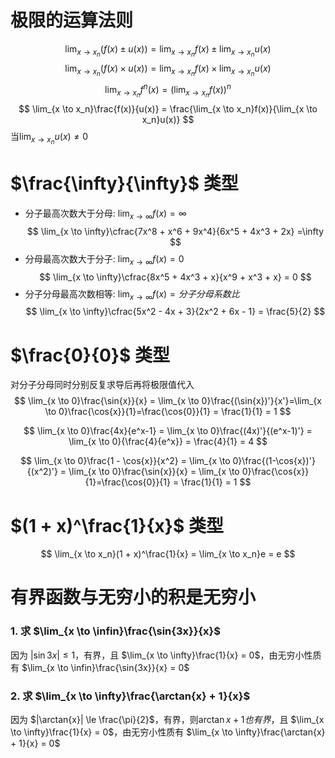 # 极限的运算法则
$$
  \lim_{x \to x_n}(f(x) \pm u(x)) = \lim_{x \to x_n}f(x) \pm \lim_{x \to x_n}u(x) 
$$
$$
  \lim_{x \to x_n}(f(x) \times u(x)) = \lim_{x \to x_n}f(x) \times \lim_{x \to x_n}u(x) 
$$
$$
  \lim_{x \to x_n}f^n(x) = (\lim_{x \to x_n}f(x))^n
$$
$$
  \lim_{x \to x_n}\frac{f(x)}{u(x)} = \frac{\lim_{x \to x_n}f(x)}{\lim_{x \to x_n}u(x)}
$$
当$\lim_{x \to x_n}u(x) \neq 0$

# $\frac{\infty}{\infty}$ 类型

- 分子最高次数大于分母: $\lim_{x \to \infty }f(x)=\infty$
  $$
    \lim_{x \to \infty}\cfrac{7x^8 + x^6 + 9x^4}{6x^5 + 4x^3 + 2x} =\infty
  $$
- 分母最高次数大于分子: $\lim_{x \to \infty }f(x)=0$
  $$
    \lim_{x \to \infty}\cfrac{8x^5 + 4x^3 + x}{x^9 + x^3 + x} = 0
  $$
- 分子分母最高次数相等: $\lim_{x \to \infty }f(x)=分子分母系数比$
  $$
    \lim_{x \to \infty}\cfrac{5x^2 - 4x + 3}{2x^2 + 6x - 1} = \frac{5}{2}
  $$

# $\frac{0}{0}$ 类型

对分子分母同时分别反复求导后再将极限值代入
$$
  \lim_{x \to 0}\frac{\sin{x}}{x} = \lim_{x \to 0}\frac{(\sin{x})'}{x'}=\lim_{x \to 0}\frac{\cos{x}}{1}=\frac{\cos{0}}{1} = \frac{1}{1} = 1
$$

$$
  \lim_{x \to 0}\frac{4x}{e^x-1} = \lim_{x \to 0}\frac{(4x)'}{(e^x-1)'} = \lim_{x \to 0}{\frac{4}{e^x}} = \frac{4}{1} = 4
$$

$$
  \lim_{x \to 0}\frac{1 - \cos{x}}{x^2} = \lim_{x \to 0}\frac{(1-\cos{x})'}{(x^2)'} = \lim_{x \to 0}\frac{\sin{x}}{x} = \lim_{x \to 0}\frac{\cos{x}}{1}=\frac{\cos{0}}{1} = \frac{1}{1} = 1
$$

# $(1 + x)^\frac{1}{x}$ 类型

$$
  \lim_{x \to x_n}(1 + x)^\frac{1}{x} = \lim_{x \to x_n}e = e
$$

# 有界函数与无穷小的积是无穷小

### 1. 求 $\lim_{x \to \infin}\frac{\sin{3x}}{x}$

因为 $|\sin{3x}| \le 1$，有界，且 $\lim_{x \to \infty}\frac{1}{x} = 0$，由无穷小性质有 $\lim_{x \to \infin}\frac{\sin{3x}}{x} = 0$


### 2. 求 $\lim_{x \to \infty}\frac{\arctan{x} + 1}{x}$

因为 $|\arctan{x}| \le \frac{\pi}{2}$，有界，则$\arctan{x} + 1也有界$，且 $\lim_{x \to \infty}\frac{1}{x} = 0$，由无穷小性质有 $\lim_{x \to \infty}\frac{\arctan{x} + 1}{x} = 0$

